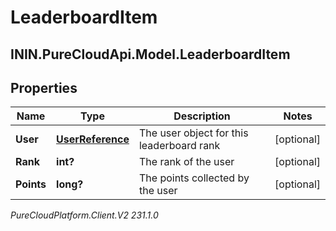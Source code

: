 # LeaderboardItem

## ININ.PureCloudApi.Model.LeaderboardItem

## Properties

|Name | Type | Description | Notes|
|------------ | ------------- | ------------- | -------------|
| **User** | [**UserReference**](UserReference) | The user object for this leaderboard rank | [optional] |
| **Rank** | **int?** | The rank of the user | [optional] |
| **Points** | **long?** | The points collected by the user | [optional] |



_PureCloudPlatform.Client.V2 231.1.0_
